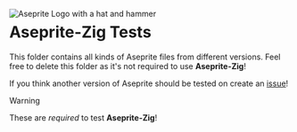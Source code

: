 <img alt="Aseprite Logo with a hat and hammer" src="https://github.com/ZackeryRSmith/aseprite-zig/assets/72983221/5e0bca4a-c26a-41f9-b341-50721e68e8eb" align="left"></img>


# Aseprite-Zig Tests
This folder contains all kinds of Aseprite files from different versions. 
Feel free to delete this folder as it's not required to use **Aseprite-Zig**!

If you think another version of Aseprite should be tested on create an <a href="https://github.com/ZackeryRSmith/aseprite-zig/issues">issue</a>!

> [!WARNING]
These are *required* to test **Aseprite-Zig**!

